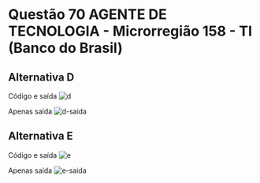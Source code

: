 # Questão 70 AGENTE DE TECNOLOGIA - Microrregião 158 - TI (Banco do Brasil)

## Alternativa D

Código e saída
![d](https://user-images.githubusercontent.com/53023400/234426121-579acb8b-d3f7-466b-81f3-4c6a44adb1db.png)

Apenas saída
![d-saida](https://user-images.githubusercontent.com/53023400/234426219-2dde2fe6-7bbf-4408-b117-856c342b3a5b.png)

## Alternativa E

Código e saída
![e](https://user-images.githubusercontent.com/53023400/234426318-856b635f-b58e-4482-89b4-5a73dd53aa25.png)

Apenas saída
![e-saida](https://user-images.githubusercontent.com/53023400/234426360-9167bf1b-e851-4bd2-8060-b2d4e4a13316.png)

